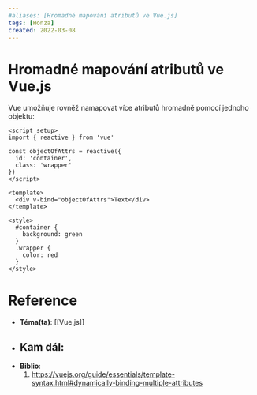 ```yaml
---
#aliases: [Hromadné mapování atributů ve Vue.js]
tags: [Honza]
created: 2022-03-08
---
```


# Hromadné mapování atributů ve Vue.js
Vue umožňuje rovněž namapovat více atributů hromadně pomocí jednoho objektu:

```vue
<script setup>
import { reactive } from 'vue'

const objectOfAttrs = reactive({
  id: 'container',
  class: 'wrapper'
})
</script>

<template>
  <div v-bind="objectOfAttrs">Text</div>
</template>

<style>
  #container {
    background: green
  }
  .wrapper {
    color: red
  }
</style>
```

# Reference
- **Téma(ta)**: [[Vue.js]]
- **Kam dál**: 
	- 
- **Biblio**:
	1. https://vuejs.org/guide/essentials/template-syntax.html#dynamically-binding-multiple-attributes